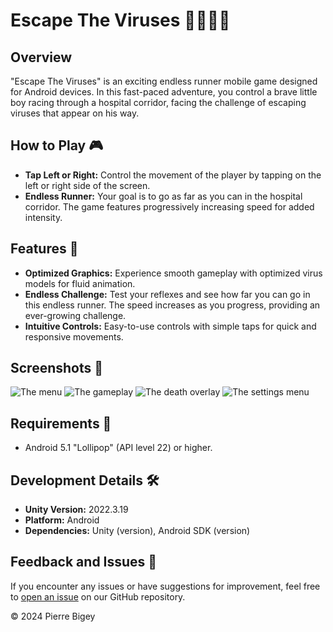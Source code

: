 # Escape The Viruses 🏃‍♂️💨🦠

## Overview
"Escape The Viruses" is an exciting endless runner mobile game designed for Android devices. In this fast-paced adventure, you control a brave little boy racing through a hospital corridor, facing the challenge of escaping viruses that appear on his way.

## How to Play 🎮
- **Tap Left or Right:** Control the movement of the player by tapping on the left or right side of the screen.
- **Endless Runner:** Your goal is to go as far as you can in the hospital corridor. The game features progressively increasing speed for added intensity.

## Features 🌟
- **Optimized Graphics:** Experience smooth gameplay with optimized virus models for fluid animation.
- **Endless Challenge:** Test your reflexes and see how far you can go in this endless runner. The speed increases as you progress, providing an ever-growing challenge.
- **Intuitive Controls:** Easy-to-use controls with simple taps for quick and responsive movements.

## Screenshots 📸
![The menu](Screenshots/MainMenu.png)
![The gameplay](Screenshots/GamePlay1.png)
![The death overlay](Screenshots/Dead.png)
![The settings menu](Screenshots/Settings.png)


## Requirements 📱
- Android 5.1 "Lollipop" (API level 22) or higher.

<!--## Installation 🚀
1. Download the APK file from [Release Page](release_url).
2. Install the APK on your Android device.
3. Enjoy the thrilling adventure of "Escape The Viruses"!-->

## Development Details 🛠️
- **Unity Version:** 2022.3.19
- **Platform:** Android
- **Dependencies:** Unity (version), Android SDK (version)

## Feedback and Issues 🤝
If you encounter any issues or have suggestions for improvement, feel free to [open an issue](https://github.com/Pierre-Bigey/EscapeTheViruses/issues) on our GitHub repository.

© 2024 Pierre Bigey
